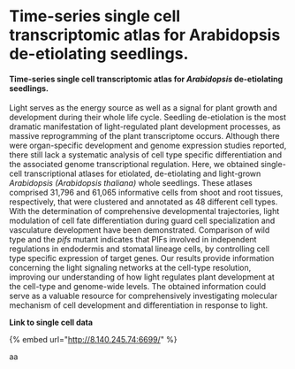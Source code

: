 # Time-series single cell transcriptomic atlas for Arabidopsis de-etiolating seedlings.

#### Time-series single cell transcriptomic atlas for _Arabidopsis_ de-etiolating seedlings.

Light serves as the energy source as well as a signal for plant growth and development during their whole life cycle. Seedling de-etiolation is the most dramatic manifestation of light-regulated plant development processes, as massive reprogramming of the plant transcriptome occurs. Although there were organ-specific development and genome expression studies reported, there still lack a systematic analysis of cell type specific differentiation and the associated genome transcriptional regulation. Here, we obtained single-cell transcriptional atlases for etiolated, de-etiolating and light-grown _Arabidopsis (Arabidopsis thaliana)_ whole seedlings. These atlases comprised 31,796 and 61,065 informative cells from shoot and root tissues, respectively, that were clustered and annotated as 48 different cell types. With the determination of comprehensive developmental trajectories, light modulation of cell fate differentiation during guard cell specialization and vasculature development have been demonstrated. Comparison of wild type and the _pifs_ mutant indicates that PIFs involved in independent regulations in endodermis and stomatal lineage cells, by controlling cell type specific expression of target genes. Our results provide information concerning the light signaling networks at the cell-type resolution, improving our understanding of how light regulates plant development at the cell-type and genome-wide levels. The obtained information could serve as a valuable resource for comprehensively investigating molecular mechanism of cell development and differentiation in response to light.

**Link to single cell data**

{% embed url="http://8.140.245.74:6699/" %}

aa
